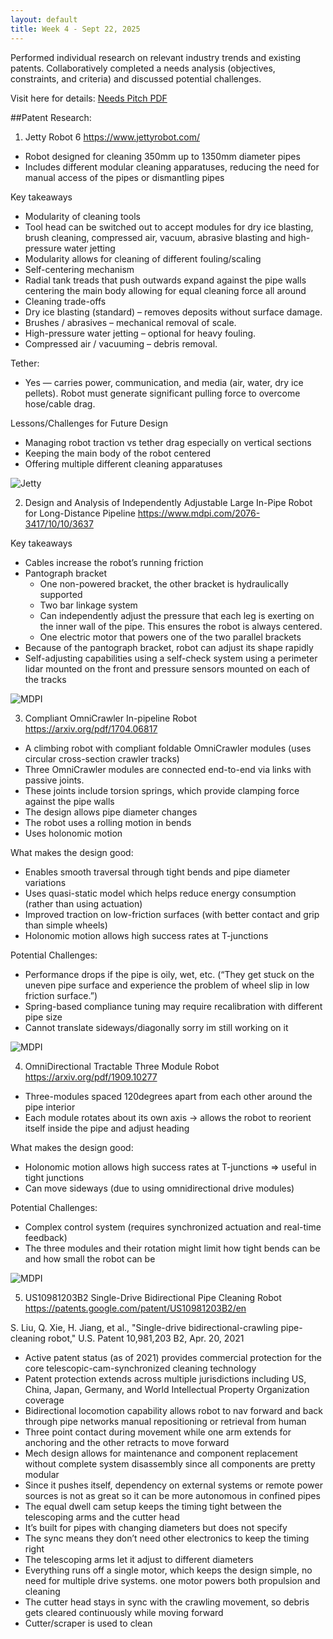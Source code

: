```yaml
---
layout: default
title: Week 4 - Sept 22, 2025
---
```


Performed individual research on relevant industry trends and existing patents. Collaboratively completed a needs analysis (objectives, constraints, and criteria) and discussed potential challenges.

Visit here for details:
[Needs Pitch PDF](https://github.com/warisz/mte-capstone/blob/f968de8cd1b1466b248542422659c415c2c480a8/09_24_MTE481_Needs_Pitch.pdf)

##Patent Research: 

1) Jetty Robot 6 
https://www.jettyrobot.com/ 
- Robot designed for cleaning 350mm up to 1350mm diameter pipes 
- Includes different modular cleaning apparatuses, reducing the need for manual access of the pipes or dismantling pipes 

 
Key takeaways 
- Modularity of cleaning tools 
- Tool head can be switched out to accept modules for dry ice blasting, brush cleaning, compressed air, vacuum, abrasive blasting and high-pressure water jetting 
- Modularity allows for cleaning of different fouling/scaling  
- Self-centering mechanism 
- Radial tank treads that push outwards expand against the pipe walls centering the main body allowing for equal cleaning force all around 
- Cleaning trade-offs 
- Dry ice blasting (standard) – removes deposits without surface damage. 
- Brushes / abrasives – mechanical removal of scale. 
- High-pressure water jetting – optional for heavy fouling. 
- Compressed air / vacuuming – debris removal. 

Tether: 
- Yes — carries power, communication, and media (air, water, dry ice pellets). Robot must generate significant pulling force to overcome hose/cable drag. 

Lessons/Challenges for Future Design 
- Managing robot traction vs tether drag especially on vertical sections 
- Keeping the main body of the robot centered 
- Offering multiple different cleaning apparatuses 

![Jetty](../images/sept-22-jetty.png)



2) Design and Analysis of Independently Adjustable Large In-Pipe Robot for Long-Distance Pipeline 
https://www.mdpi.com/2076-3417/10/10/3637 

Key takeaways 
- Cables increase the robot’s running friction 
- Pantograph bracket 
    - One non-powered bracket, the other bracket is hydraulically supported 
    - Two bar linkage system 
    - Can independently adjust the pressure that each leg is exerting on the inner wall of the pipe. This ensures the robot is always centered.  
    - One electric motor that powers one of the two parallel brackets 
- Because of the pantograph bracket, robot can adjust its shape rapidly 
- Self-adjusting capabilities using a self-check system using a perimeter lidar mounted on the front and pressure sensors mounted on each of the tracks 

![MDPI](../images/sept-22-mdpi.png)

3) Compliant OmniCrawler In-pipeline Robot 
https://arxiv.org/pdf/1704.06817 

- A climbing robot with compliant foldable OmniCrawler modules (uses circular cross-section crawler tracks) 
- Three OmniCrawler modules are connected end-to-end via links with passive joints. 
- These joints include torsion springs, which provide clamping force against the pipe walls 
- The design allows pipe diameter changes 
- The robot uses a rolling motion in bends 
- Uses holonomic motion  

What makes the design good:
- Enables smooth traversal through tight bends and pipe diameter variations 
- Uses quasi-static model which helps reduce energy consumption (rather than using actuation) 
- Improved traction on low-friction surfaces (with better contact and grip than simple wheels) 
- Holonomic motion allows high success rates at T-junctions 

Potential Challenges:
- Performance drops if the pipe is oily, wet, etc. (“They get stuck on the uneven pipe surface and experience the problem of wheel slip in low friction surface.”) 
- Spring-based compliance tuning may require recalibration with different pipe size 
- Cannot translate sideways/diagonally sorry im still working on it 

![MDPI](../images/sept-22-omni-crawler.png)


4) OmniDirectional Tractable Three Module Robot 
https://arxiv.org/pdf/1909.10277 
- Three-modules spaced 120degrees apart from each other around the pipe interior 
- Each module rotates about its own axis -> allows the robot to reorient itself inside the pipe and adjust heading 

What makes the design good:
- Holonomic motion allows high success rates at T-junctions => useful in tight junctions 
- Can move sideways (due to using omnidirectional drive modules) 

Potential Challenges:
- Complex control system (requires synchronized actuation and real-time feedback) 
- The three modules and their rotation might limit how tight bends can be and how small the robot can be 

![MDPI](../images/sept-22-omnidirection.png)


5) US10981203B2 Single-Drive Bidirectional Pipe Cleaning Robot 
https://patents.google.com/patent/US10981203B2/en 

S. Liu, Q. Xie, H. Jiang, et al., "Single-drive bidirectional-crawling pipe-cleaning robot," U.S. Patent 10,981,203 B2, Apr. 20, 2021 

- Active patent status (as of 2021) provides commercial protection for the core telescopic-cam-synchronized cleaning technology 
- Patent protection extends across multiple jurisdictions including US, China, Japan, Germany, and World Intellectual Property Organization coverage 
- Bidirectional locomotion capability allows robot to nav forward and back through pipe networks manual repositioning or retrieval from human 
- Three point contact during movement while one arm extends for anchoring and the other retracts to move forward 
- Mech design allows for maintenance and component replacement without complete system disassembly since all components are pretty modular 
- Since it pushes itself, dependency on external systems or remote power sources is not as great so it can be more autonomous in confined pipes 
- The equal dwell cam setup keeps the timing tight between the telescoping arms and the cutter head 
- It’s built for pipes with changing diameters but does not specify 
- The sync means they don’t need other electronics to keep the timing right 
- The telescoping arms let it adjust to different diameters 
- Everything runs off a single motor, which keeps the design simple, no need for multiple drive systems. one motor powers both propulsion and cleaning 
- The cutter head stays in sync with the crawling movement, so debris gets cleared continuously while moving forward 
- Cutter/scraper is used to clean  
